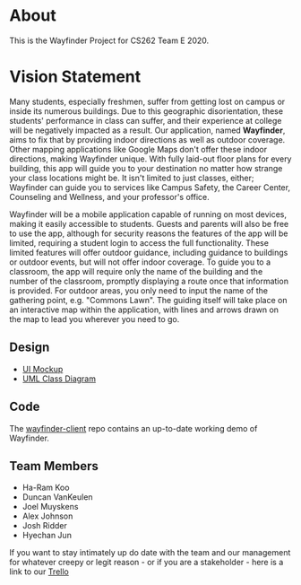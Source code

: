 # About
This is the Wayfinder Project for CS262 Team E 2020.

# Vision Statement
Many students, especially freshmen, suffer from getting lost on campus or inside its numerous buildings. Due to this geographic disorientation, these students' performance in class can suffer, and their experience at college will be negatively impacted as a result. Our application, named **Wayfinder**, aims to fix that by providing indoor directions as well as outdoor coverage. Other mapping applications like Google Maps don't offer these indoor directions, making Wayfinder unique. With fully laid-out floor plans for every building, this app will guide you to your destination no matter how strange your class locations might be. It isn't limited to just classes, either; Wayfinder can guide you to services like Campus Safety, the Career Center, Counseling and Wellness, and your professor's office.

Wayfinder will be a mobile application capable of running on most devices, making it easily accessible to students. Guests and parents will also be free to use the app, although for security reasons the features of the app will be limited, requiring a student login to access the full functionality. These limited features will offer outdoor guidance, including guidance to buildings or outdoor events, but will not offer indoor coverage. To guide you to a classroom, the app will require only the name of the building and the number of the classroom, promptly displaying a route once that information is provided. For outdoor areas, you only need to input the name of the gathering point, e.g. "Commons Lawn". The guiding itself will take place on an interactive map within the application, with lines and arrows drawn on the map to lead you wherever you need to go.

## Design
- [UI Mockup](https://xd.adobe.com/view/7bc33ff7-d69b-4c55-afeb-05b27cf3a5b4-2e90/grid?hints=off)
- [UML Class Diagram](https://github.com/Wayfinder-CS262-2020/wayfinder-project/blob/master/Domain%20Model.png)

## Code
The [wayfinder-client](https://github.com/Wayfinder-CS262-2020/wayfinder-client) repo contains an up-to-date working demo of Wayfinder.

## Team Members
* Ha-Ram Koo
* Duncan VanKeulen
* Joel Muyskens
* Alex Johnson
* Josh Ridder
* Hyechan Jun

If you want to stay intimately up do date with the team and our management for whatever creepy or legit reason - or if you are a stakeholder - here is a link to our [Trello](https://trello.com/b/C6MfzMPY/cs262-e-wayfinder)

